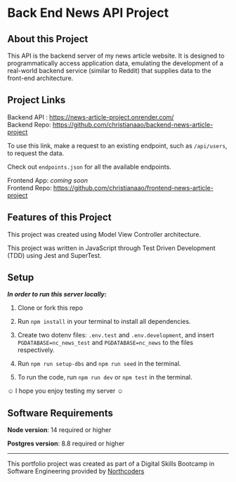 # Back End News API Project

## About this Project

This API is the backend server of my news article website. It is designed to programmatically access application data, emulating the development of a real-world backend service (similar to Reddit) that supplies data to the front-end architecture.

## Project Links

Backend API : https://news-article-project.onrender.com/<br/>
Backend Repo: https://github.com/christianaao/backend-news-article-project

To use this link, make a request to an existing endpoint, such as `/api/users`, to request the data.

Check out `endpoints.json` for all the available endpoints.

Frontend App: _coming soon_<br/>
Frontend Repo: https://github.com/christianaao/frontend-news-article-project

## Features of this Project

This project was created using Model View Controller architecture.

This project was written in JavaScript through Test Driven Development (TDD) using Jest and SuperTest.

## Setup

**_In order to run this server locally:_**

1. Clone or fork this repo

2. Run `npm install` in your terminal to install all dependencies. 

3. Create two dotenv files: `.env.test` and `.env.development`, and insert `PGDATABASE=nc_news_test` and `PGDATABASE=nc_news` to the files respectively.

4. Run `npm run setup-dbs` and `npm run seed` in the terminal.

5. To run the code, run `npm run dev` or `npm test` in the terminal.

☺ I hope you enjoy testing my server ☺

## Software Requirements
**Node version**: 14 required or higher

**Postgres version**: 8.8 required or higher

---

This portfolio project was created as part of a Digital Skills Bootcamp in Software Engineering provided by [Northcoders](https://northcoders.com/)

